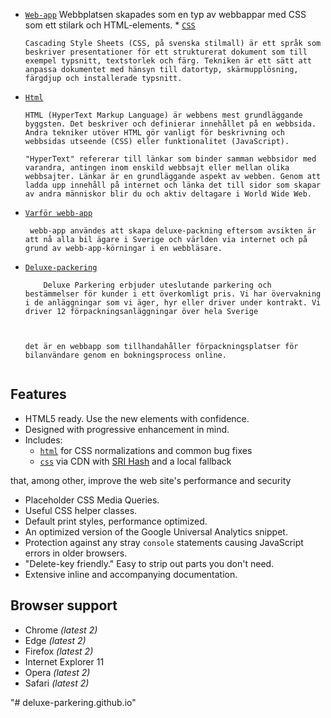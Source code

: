   * [`Web-app`]()
   Webbplatsen skapades som en typ av webbappar med CSS som ett stilark och HTML-elements.
         * [`CSS`]() 

        Cascading Style Sheets (CSS, på svenska stilmall) är ett språk som beskriver presentationer för ett strukturerat dokument som till exempel typsnitt, textstorlek och färg. Tekniken är ett sätt att anpassa dokumentet med hänsyn till datortyp, skärmupplösning, färgdjup och installerade typsnitt.

  * [`Html`]()
       
        HTML (HyperText Markup Language) är webbens mest grundläggande byggsten. Det beskriver och definierar innehållet på en webbsida. Andra tekniker utöver HTML gör vanligt för beskrivning och webbsidas utseende (CSS) eller funktionalitet (JavaScript).

        "HyperText" refererar till länkar som binder samman webbsidor med varandra, antingen inom enskild webbsajt eller mellan olika webbsajter. Länkar är en grundläggande aspekt av webben. Genom att ladda upp innehåll på internet och länka det till sidor som skapar av andra människor blir du och aktiv deltagare i World Wide Web.
  * [`Varför webb-app`]()
  
         webb-app användes att skapa deluxe-packning eftersom avsikten är att nå alla bil ägare i Sverige och världen via internet och på grund av webb-app-körningar i en webbläsare.

       
      
  * [`Deluxe-packering`]() 


 
            Deluxe Parkering erbjuder uteslutande parkering och bestämmelser för kunder i ett överkomligt pris. Vi har övervakning i de anläggningar som vi äger, hyr eller driver under kontrakt. Vi driver 12 förpackningsanläggningar över hela Sverige

      

        det är en webbapp som tillhandahåller förpackningsplatser för bilanvändare genom en bokningsprocess online.
         


## Features

* HTML5 ready. Use the new elements with confidence.
* Designed with progressive enhancement in mind.
* Includes:
  * [`html`]()
    for CSS normalizations and common bug fixes
  * [`css`](https://css.com/) via CDN with [SRI Hash](https://developer.mozilla.org/en-US/docs/Web/Security/Subresource_Integrity) and a local fallback

that, among other, improve the web site's performance and security
* Placeholder CSS Media Queries.
* Useful CSS helper classes.
* Default print styles, performance optimized.
* An optimized version of the Google Universal Analytics snippet.
* Protection against any stray `console` statements causing JavaScript
  errors in older browsers.
* "Delete-key friendly." Easy to strip out parts you don't need.
* Extensive inline and accompanying documentation.


## Browser support

* Chrome *(latest 2)*
* Edge *(latest 2)*
* Firefox *(latest 2)*
* Internet Explorer 11
* Opera *(latest 2)*
* Safari *(latest 2)*


"# deluxe-parkering.github.io" 
